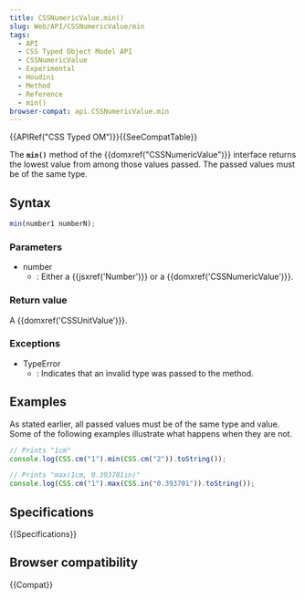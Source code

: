 ```yaml
---
title: CSSNumericValue.min()
slug: Web/API/CSSNumericValue/min
tags:
  - API
  - CSS Typed Object Model API
  - CSSNumericValue
  - Experimental
  - Houdini
  - Method
  - Reference
  - min()
browser-compat: api.CSSNumericValue.min
---
```

{{APIRef("CSS Typed OM")}}{{SeeCompatTable}}

The **`min()`** method of the
{{domxref("CSSNumericValue")}} interface returns the lowest value from among those
values passed. The passed values must be of the same type.

## Syntax

```js
min(number1 numberN);
```

### Parameters

- number
  - : Either a {{jsxref('Number')}} or a {{domxref('CSSNumericValue')}}.

### Return value

A {{domxref('CSSUnitValue')}}.

### Exceptions

- TypeError
  - : Indicates that an invalid type was passed to the method.

## Examples

As stated earlier, all passed values must be of the same type and value. Some of the
following examples illustrate what happens when they are not.

```js
// Prints "1cm"
console.log(CSS.cm("1").min(CSS.cm("2")).toString());

// Prints "max(1cm, 0.393701in)"
console.log(CSS.cm("1").max(CSS.in("0.393701")).toString());
```

## Specifications

{{Specifications}}

## Browser compatibility

{{Compat}}
